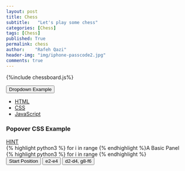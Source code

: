 ```yaml
---
layout: post
title: Chess
subtitle:   "Let's play some chess"
categories: [Chess]
tags: [Chess]
published: True
permalink: chess
author:    "Rafeh Qazi"
header-img: "img/iphone-passcode2.jpg"
comments: true
---
```

{%include chessboard.js%}
<div class="dropdown">
  <button class="btn btn-primary dropdown-toggle" type="button" data-toggle="dropdown">Dropdown Example
  <span class="caret"></span></button>
  <ul class="dropdown-menu">
    <li><a id="html" href="#">HTML</a></li>
    <li><a href="#">CSS</a></li>
    <li><a href="#">JavaScript</a></li>
  </ul>
</div>

<script type="text/javascript">
	$("#html").click(function(e){
		if (!data) return e.preventDefault()
		alert("GOOD JOB!");
	});
</script>


<div class="container">
  <h3>Popover CSS Example</h3>
  <a href="#" 
  data-toggle="popover" 
  title="Popover Header" 
  class="btn btn-large btn-danger" 
  data-content="King's Gambit">HINT</a>
</div>

<script>
$(document).ready().click(function(e){
    $('[data-toggle="popover"]').popover();
    e.preventDefault(); 


});
</script>

<div class="panel panel-default">
  <div class="panel-body"> {% highlight python3 %}
  for i in range
  {% endhighlight %}A Basic Panel</div>
  <div class="panel-footer">{% highlight python3 %}
  for i in range
  {% endhighlight %}</div>
</div>
<!--
<div class="board" style="width: 400px"></div>

<script> 
	(function() {
		var start = 'start';
		if (window.location.hash.length > 1) {
			start = window.location.hash.substring(1);
		}

		function outputFen(oldPos, newPos) {
			console.log("http://" + window.location.host + window.location.pathname + "#" + ChessBoard.objToFen(newPos));
		}

		var cfg = {
			showNotation: true,
			draggable: true,
		 	position: start,
		 	pieceTheme: "{{ site.baseurl }}/lib/chessboard/img/chesspieces/wikipedia/{piece}.png",
		 	onChange: outputFen
		};

		var board_div = $('.board:last');
		var board = ChessBoard(board_div[0], cfg);
	})();
</script>


-->

<!-- Chessboard with Moves -->
<div class="board" style="width: 400px"></div>
<input type="button" id="startPositionBtn" value="Start Position" />
<input type="button" id="move1Btn" value="e2-e4" />
<input type="button" id="move2Btn" value="d2-d4, g8-f6" />

<script>
var board = ChessBoard('board', 'start');
var cfg = {
			showNotation: true,
		 	position: start,
		 	pieceTheme: "{{ site.baseurl }}/lib/chessboard/img/chesspieces/wikipedia/{piece}.png",
		 	onChange: outputFen

$('#startPositionBtn').on('click', board.start);

$('#move1Btn').on('click', function() {
  board.move('e2-e4');
});

$('#move2Btn').on('click', function() {
  board.move('d2-d4', 'g8-f6');
});
</script>




<!--
<div class="board" style="width: 400px"></div>
<div class="wrong">Wrong move! Try again... </div>

<div class="correct" > Correct!</div>


<button class="btn btn-default act-reset-board">Reset Position</button>

<script> 
	(function() {
		var START_POS = 'rnbqkbnr/pppp1ppp/8/4p3/4P3/8/PPPP1PPP/RNBQKBNR';
		var TARGET_POS = 'rnbqkbnr/pppp1ppp/8/4p3/4PP2/8/PPPP2PP/RNBQKBNR';

		var checkBoard = function(oldPos, newPos) {
			console.log("Position changed:");
			console.log("Old position: " + ChessBoard.objToFen(oldPos));
			console.log("New position: " + ChessBoard.objToFen(newPos));

			if (ChessBoard.objToFen(newPos) == TARGET_POS) {
				// alert("Correct!");
				$(".correct").css("display", "block");
			} else if (ChessBoard.objToFen(newPos) == START_POS) {
				// Fine, we just moved back to the beginning position.
			} else {
				setTimeout(function() {
					board.position(START_POS);	
					$(".wrong").css("display", "block");
				}, 10);
			}
	    }

		var cfg = {
			draggable: true,
		 	position: START_POS,
		 	pieceTheme: "{{ site.baseurl }}/lib/chessboard/img/chesspieces/wikipedia/{piece}.png",
		 	onChange: checkBoard
		};

		var board_div = $('.board:last');
		var board = ChessBoard(board_div[0], cfg);

		var reset_button = $('.act-reset-board:last');
		reset_button.on('click', function() {
			board.position(START_POS);
		});
	})();
</script>


<div class="board" style="width: 400px"></div>
<button class="btn btn-default act-reset-board">Reset Position</button>

<script> 
	(function() {
		var START_POS = 'rnbqkbnr/pppp1ppp/8/4p3/4P3/8/PPPP1PPP/RNBQKBNR';
		var TARGET_POS = 'rnbqkbnr/pppp1ppp/8/4p3/4PP2/8/PPPP2PP/RNBQKBNR';

		var checkBoard = function(oldPos, newPos) {
			console.log("Position changed:");
			console.log("Old position: " + ChessBoard.objToFen(oldPos));
			console.log("New position: " + ChessBoard.objToFen(newPos));

			if (ChessBoard.objToFen(newPos) == TARGET_POS) {
				alert("Correct!");
			} else if (ChessBoard.objToFen(newPos) == START_POS) {
				// Fine, we just moved back to the beginning position.
			} else {
				setTimeout(function() {
					board.position(START_POS);	
				}, 10);
			}
	    }

		var cfg = {
			draggable: true,
		 	position: START_POS,
		 	pieceTheme: "{{ site.baseurl }}/lib/chessboard/img/chesspieces/wikipedia/{piece}.png",
		 	onChange: checkBoard
		};

		var board_div = $('.board:last');
		var board = ChessBoard(board_div[0], cfg);

		var reset_button = $('.act-reset-board:last');
		reset_button.on('click', function() {
			board.position(START_POS);
		});
	})();
</script>
-->